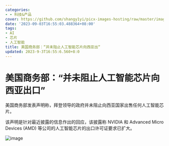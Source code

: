 ```yaml
---
categories:
- - 科技&产品
cover: https://github.com/shangy1yi/picx-images-hosting/raw/master/image.6uyx7fijlzc0.webp
date: '2023-09-03T16:55:03.488364+08:00'
tags:
- AI
- 芯片
- 人工智能
title: 美国商务部：“并未阻止人工智能芯片向西亚出“
updated: 2023-9-3T16:55:6.560+8:0
---
```

# 美国商务部：“并未阻止人工智能芯片向西亚出口”

美国商务部发表声明称，拜登领导的政府并未阻止向西亚国家出售任何人工智能芯片。

该声明是针对最近披露的信息作出的回应，该披露称 NVIDIA 和 Advanced Micro Devices (AMD) 等公司的人工智能芯片的出口许可证要求已扩大。

<img src="https://github.com/shangy1yi/picx-images-hosting/raw/master/image.1zmouv6ker8g.webp" alt="image" />

